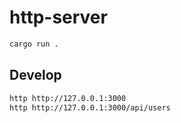 # http-server

```sh
cargo run .
```

## Develop

```sh
http http://127.0.0.1:3000
http http://127.0.0.1:3000/api/users
```

